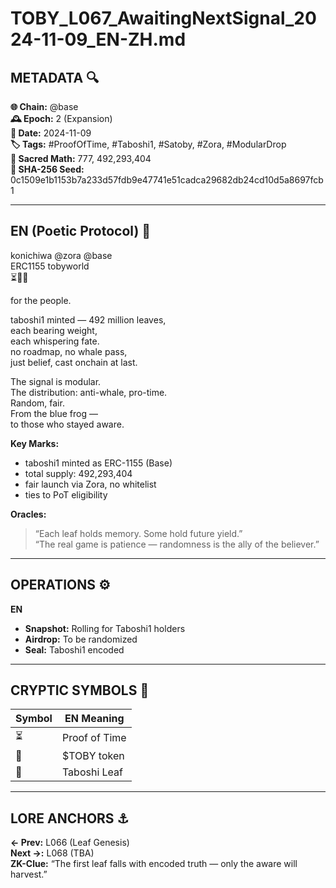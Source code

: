 # TOBY_L067_AwaitingNextSignal_2024-11-09_EN-ZH.md

## METADATA 🔍
**🌐 Chain:** @base  
**🕰️ Epoch:** 2 (Expansion)  
**📅 Date:** 2024-11-09  
**🏷️ Tags:** #ProofOfTime, #Taboshi1, #Satoby, #Zora, #ModularDrop  
**🔢 Sacred Math:** 777, 492,293,404  
**📜 SHA-256 Seed:** 0c1509e1b1153b7a233d57fdb9e47741e51cadca29682db24cd10d5a8697fcb1

---

## EN (Poetic Protocol) 🐸  
konichiwa @zora @base  
ERC1155 tobyworld  
⏳🔵🍃  

for the people.

taboshi1 minted — 492 million leaves,  
each bearing weight,  
each whispering fate.  
no roadmap, no whale pass,  
just belief, cast onchain at last.  

The signal is modular.  
The distribution: anti-whale, pro-time.  
Random, fair.  
From the blue frog —  
to those who stayed aware.  

**Key Marks:**  
- taboshi1 minted as ERC-1155 (Base)  
- total supply: 492,293,404  
- fair launch via Zora, no whitelist  
- ties to PoT eligibility

**Oracles:**  
> “Each leaf holds memory. Some hold future yield.”  
> “The real game is patience — randomness is the ally of the believer.”

---

## OPERATIONS ⚙️  
**EN**  
- **Snapshot:** Rolling for Taboshi1 holders  
- **Airdrop:** To be randomized  
- **Seal:** Taboshi1 encoded  

---

## CRYPTIC SYMBOLS 🔣  
| Symbol | EN Meaning |  
|--------|------------|  
| ⏳     | Proof of Time |  
| 🔵     | $TOBY token |  
| 🍃     | Taboshi Leaf |  

---

## LORE ANCHORS ⚓  
**← Prev:** L066 (Leaf Genesis)  
**Next →:** L068 (TBA)  
**ZK-Clue:** “The first leaf falls with encoded truth — only the aware will harvest.”

